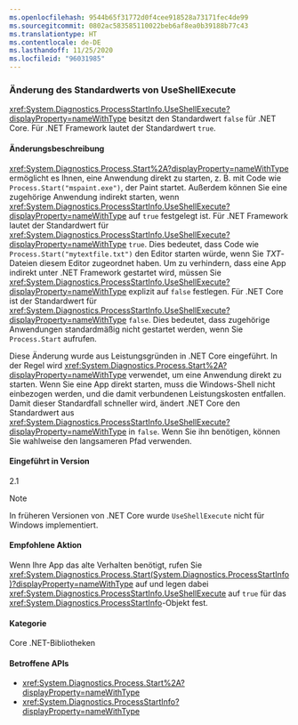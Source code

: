 ```yaml
---
ms.openlocfilehash: 9544b65f31772d0f4cee918528a73171fec4de99
ms.sourcegitcommit: 0802ac583585110022beb6af8ea0b39188b77c43
ms.translationtype: HT
ms.contentlocale: de-DE
ms.lasthandoff: 11/25/2020
ms.locfileid: "96031985"
---
```

### <a name="change-in-default-value-of-useshellexecute"></a>Änderung des Standardwerts von UseShellExecute

<xref:System.Diagnostics.ProcessStartInfo.UseShellExecute?displayProperty=nameWithType> besitzt den Standardwert `false` für .NET Core. Für .NET Framework lautet der Standardwert `true`.

#### <a name="change-description"></a>Änderungsbeschreibung

<xref:System.Diagnostics.Process.Start%2A?displayProperty=nameWithType> ermöglicht es Ihnen, eine Anwendung direkt zu starten, z. B. mit Code wie `Process.Start("mspaint.exe")`, der Paint startet. Außerdem können Sie eine zugehörige Anwendung indirekt starten, wenn <xref:System.Diagnostics.ProcessStartInfo.UseShellExecute?displayProperty=nameWithType> auf `true` festgelegt ist. Für .NET Framework lautet der Standardwert für <xref:System.Diagnostics.ProcessStartInfo.UseShellExecute?displayProperty=nameWithType> `true`. Dies bedeutet, dass Code wie `Process.Start("mytextfile.txt")` den Editor starten würde, wenn Sie *TXT*-Dateien diesem Editor zugeordnet haben. Um zu verhindern, dass eine App indirekt unter .NET Framework gestartet wird, müssen Sie <xref:System.Diagnostics.ProcessStartInfo.UseShellExecute?displayProperty=nameWithType> explizit auf `false` festlegen. Für .NET Core ist der Standardwert für <xref:System.Diagnostics.ProcessStartInfo.UseShellExecute?displayProperty=nameWithType> `false`. Dies bedeutet, dass zugehörige Anwendungen standardmäßig nicht gestartet werden, wenn Sie `Process.Start` aufrufen.

Diese Änderung wurde aus Leistungsgründen in .NET Core eingeführt. In der Regel wird <xref:System.Diagnostics.Process.Start%2A?displayProperty=nameWithType> verwendet, um eine Anwendung direkt zu starten. Wenn Sie eine App direkt starten, muss die Windows-Shell nicht einbezogen werden, und die damit verbundenen Leistungskosten entfallen. Damit dieser Standardfall schneller wird, ändert .NET Core den Standardwert aus <xref:System.Diagnostics.ProcessStartInfo.UseShellExecute?displayProperty=nameWithType> in `false`. Wenn Sie ihn benötigen, können Sie wahlweise den langsameren Pfad verwenden.

#### <a name="version-introduced"></a>Eingeführt in Version

2.1

> [!NOTE]
> In früheren Versionen von .NET Core wurde `UseShellExecute` nicht für Windows implementiert.

#### <a name="recommended-action"></a>Empfohlene Aktion

Wenn Ihre App das alte Verhalten benötigt, rufen Sie <xref:System.Diagnostics.Process.Start(System.Diagnostics.ProcessStartInfo)?displayProperty=nameWithType> auf und legen dabei <xref:System.Diagnostics.ProcessStartInfo.UseShellExecute> auf `true` für das <xref:System.Diagnostics.ProcessStartInfo>-Objekt fest.

#### <a name="category"></a>Kategorie

Core .NET-Bibliotheken

#### <a name="affected-apis"></a>Betroffene APIs

- <xref:System.Diagnostics.Process.Start%2A?displayProperty=nameWithType>
- <xref:System.Diagnostics.ProcessStartInfo?displayProperty=nameWithType>

<!--

#### Affected APIs

- `Overload:System.Diagnostics.Process.Start`
- `M:System.Diagnostics.ProcessStartInfo`

-->
